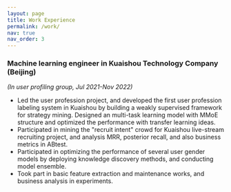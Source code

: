 ```yaml
---
layout: page
title: Work Experience
permalink: /work/
nav: true
nav_order: 3
---
```


### Machine learning engineer in Kuaishou Technology Company (Beijing)
*(In user profiling group, Jul 2021-Nov 2022)*
- Led the user profession project, and developed the first user profession labeling system in Kuaishou by building a weakly supervised framework for strategy mining. Designed an multi-task learning model with MMoE structure and optimized the performance with transfer learning ideas.
- Participated in mining the "recruit intent" crowd for Kuaishou live-stream recruiting project, and analysis MRR, posterior recall, and also business metrics in ABtest.
- Participated in optimizing the performance of several user gender models by deploying knowledge discovery methods, and conducting model ensemble.
- Took part in basic feature extraction and maintenance works, and business analysis in experiments.
